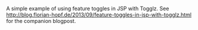 A simple example of using feature toggles in JSP with Togglz. See http://blog.florian-hopf.de/2013/09/feature-toggles-in-jsp-with-togglz.html for the companion blogpost.
